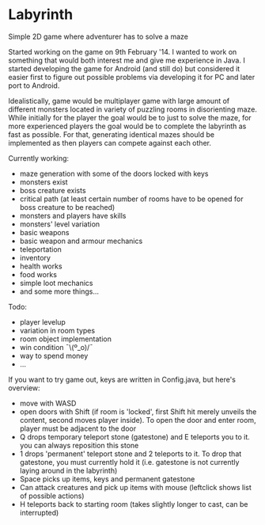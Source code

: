 Labyrinth
=========

Simple 2D game where adventurer has to solve a maze

Started working on the game on 9th February '14. I wanted to work on something that would both interest me and give me experience in Java. I started developing the game for Android (and still do) but considered it easier first to figure out possible problems via developing it for PC and later port to Android.

Idealistically, game would be multiplayer game with large amount of different monsters located in variety of puzzling rooms in disorienting maze. While initially for the player the goal would be to just to solve the maze, for more experienced players the goal would be to complete the labyrinth as fast as possible. For that, generating identical mazes should be implemented as then players can compete against each other.

Currently working:
* maze generation with some of the doors locked with keys
* monsters exist
* boss creature exists
* critical path (at least certain number of rooms have to be opened for boss creature to be reached)
* monsters and players have skills
* monsters' level variation
* basic weapons
* basic weapon and armour mechanics
* teleportation
* inventory
* health works
* food works
* simple loot mechanics
* and some more things...

Todo:
* player levelup
* variation in room types
* room object implementation
* win condition ¯\\(º_o)/¯
* way to spend money
* ...

If you want to try game out, keys are written in Config.java, but here's overview:
* move with WASD
* open doors with Shift (if room is 'locked', first Shift hit merely unveils the content, second moves player inside). To open the door and enter room, player must be adjacent to the door
* Q drops temporary teleport stone (gatestone) and E teleports you to it. you can always reposition this stone
* 1 drops 'permanent' teleport stone and 2 teleports to it. To drop that gatestone, you must currently hold it (i.e. gatestone is not currently laying around in the labyrinth)
* Space picks up items, keys and permanent gatestone
* Can attack creatures and pick up items with mouse (leftclick shows list of possible actions)
* H teleports back to starting room (takes slightly longer to cast, can be interrupted)
